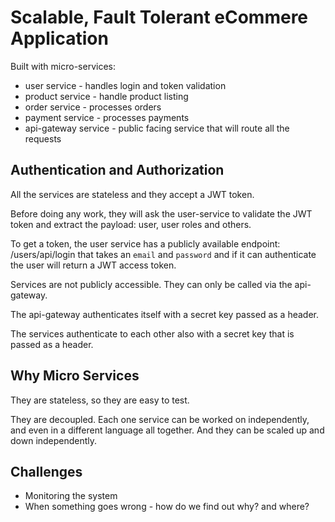 # Scalable, Fault Tolerant eCommere Application

Built with micro-services:

- user service - handles login and token validation
- product service - handle product listing
- order service - processes orders
- payment service - processes payments
- api-gateway service - public facing service that will route all the requests


## Authentication and Authorization 

All the services are stateless and they accept a JWT token. 

Before doing any work, they will ask the user-service to validate the JWT token
and extract the payload: user, user roles and others. 

To get a token, the user service has a publicly available endpoint: /users/api/login
that takes an `email` and `password` and if it can authenticate the user will
return a JWT access token. 

Services are not publicly accessible. They can only be called via the api-gateway.

The api-gateway authenticates itself with a secret key passed as a header.

The services authenticate to each other also with a secret key that is passed as a 
header. 

## Why Micro Services

They are stateless, so they are easy to test.

They are decoupled. Each one service can be worked on independently, and even
in a different language all together. And they can be scaled up and down
independently. 

## Challenges

- Monitoring the system
- When something goes wrong - how do we find out why? and where?
